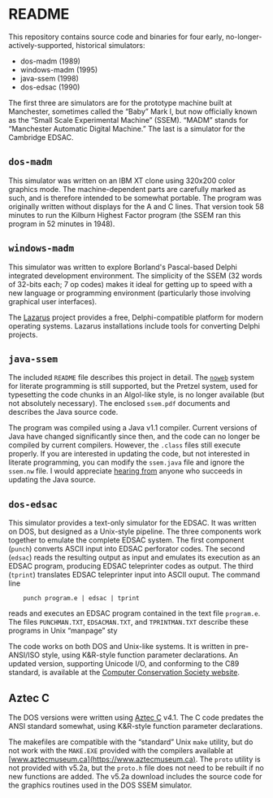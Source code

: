 # README

This repository contains source code and binaries for four early, no-longer-actively-supported,
historical simulators:

- dos-madm (1989)
- windows-madm (1995)
- java-ssem (1998)
- dos-edsac (1990)

The first three are simulators are for the prototype machine built at Manchester, sometimes called the “Baby” Mark I, but now officially known as the “Small Scale Experimental Machine” (SSEM).  “MADM” stands for “Manchester Automatic Digital Machine.”  The last is a simulator for the Cambridge EDSAC.

## `dos-madm`

This simulator was written on an IBM XT clone using 320x200 color graphics mode. The machine-dependent parts are carefully marked as such, and is therefore intended to be somewhat portable.  The program was originally written without displays for the A and C lines.  That version took 58 minutes to run the Kilburn Highest Factor program (the SSEM ran this program in 52 minutes in 1948).

## `windows-madm`

This simulator was written to explore Borland's Pascal-based Delphi integrated development environment.  The simplicity of the SSEM (32 words of 32-bits each; 7 op codes) makes it ideal for getting up to speed with a new language or programming environment (particularly those involving graphical user interfaces).

The [Lazarus](https://www.lazarus-ide.org/) project provides a free, Delphi-compatible platform for modern operating systems.  Lazarus installations include tools for converting Delphi projects.

## `java-ssem`

The included `README` file describes this project in detail.  The [`noweb`](https://www.cs.tufts.edu/~nr/noweb/) system for literate programming is still supported, but the Pretzel system, used for typesetting the code chunks in an Algol-like style, is no longer available (but not absolutely necessary).  The enclosed `ssem.pdf` documents and describes the Java source code.

The program was compiled using a Java v1.1 compiler.  Current versions of Java have changed significantly since then, and the code can no longer be compiled by current compilers.  However, the `.class` files still execute properly.  If you are interested in updating the code, but not interested in literate programming, you can modify the `ssem.java` file and ignore the `ssem.nw` file.  I would appreciate [hearing from](mailto:leew@kean.edu) anyone who succeeds in updating the Java source.

## `dos-edsac`

This simulator provides a text-only simulator for the EDSAC.  It was written on DOS, but designed as a Unix-style pipeline.  The three components work together to emulate the complete EDSAC system.  The first component (`punch`) converts ASCII input into EDSAC perforator codes.  The second (`edsac`) reads the resulting output as input and emulates its execution as an EDSAC program, producing EDSAC teleprinter codes as output.  The third (`tprint`) translates EDSAC teleprinter input into ASCII ouput.  The command line
```
    punch program.e | edsac | tprint
```
reads and executes an EDSAC program contained in the text file `program.e`.  The files `PUNCHMAN.TXT`, `EDSACMAN.TXT`, and `TPRINTMAN.TXT` describe these programs in Unix “manpage” sty

The code works on both DOS and Unix-like systems.  It is written in pre-ANSI/ISO style, using K&R-style function parameter declarations.
An updated version, supporting Unicode I/O, and conforming to the C89 standard, is available at the [Computer Conservation Society website](https://www.computerconservationsociety.org/emu/edsac/index.htm).

## Aztec C

The DOS versions were written using [Aztec C](https://www.aztecmuseum.ca/compilers.htm#msdos) v4.1.  The C code predates the ANSI standard somewhat, using K&R-style function parameter declarations.

The makefiles are  compatible with the “standard” Unix `make` utility, but do not work with the `MAKE.EXE` provided with the compilers available at [www.aztecmuseum.ca](https://www.aztecmuseum.ca).  The `proto` utility is not provided with v5.2a, but the `proto.h` file does not need to be rebuilt if no new functions are added.
The v5.2a download includes the source code for the graphics routines used in the DOS SSEM simulator.

